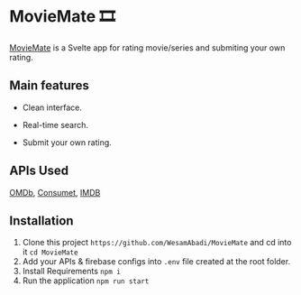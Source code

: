 # MovieMate 🎞️

[MovieMate](#) is a Svelte app for rating movie/series and submiting your own rating.

## Main features

- Clean interface.

- Real-time search.

- Submit your own rating.

## APIs Used

[OMDb](https://www.omdbapi.com/), [Consumet](https://consumet.org/), [IMDB](https://developer.imdb.com/)

## Installation

1. Clone this project `https://github.com/WesamAbadi/MovieMate` and cd into it `cd MovieMate`
2. Add your APIs & firebase configs into `.env` file created at the root folder.
3. Install Requirements `npm i`
4. Run the application `npm run start`
